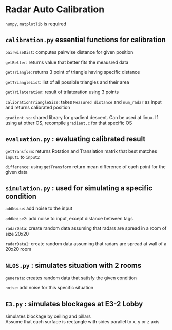 # Radar Auto Calibration

`numpy`, `matplotlib` is required

## `calibration.py` essential functions for calibration

`pairwiseDist`: computes pairwise distance for given position

`getBetter`: returns value that better fits the meausred data

`getTriangle`: returns 3 point of triangle having specific distance

`getTriangleList`: list of all possible triangles and their area

`getTrilateration`: result of trilateration using 3 points

`calibrationTriangleSize`: takes `Measured distance` and `num_radar` as input and returns calibrated position

`gradient.so`: shared library for gradient descent. Can be used at linux. If using at other OS, recompile `gradient.c` for that specific OS

## `evaluation.py` : evaluating calibrated result

`getTransform`: returns Rotation and Translation matrix that best matches `input1` to `input2`

`difference`: using `getTransform` return mean difference of each point for the given data

## `simulation.py` : used for simulating a specific condition

`addNoise`: add noise to the input

`addNoise2`: add noise to input, except distance between tags

`radarData`: create random data assuming that radars are spread in a room of size 20x20

`radarData2`: create random data assuming that radars are spread at wall of a 20x20 room

## `NLOS.py` : simulates situation with 2 rooms

`generate`: creates random data that satisfy the given condition

`noise`: add noise for this specific situation

## `E3.py` : simulates blockages at E3-2 Lobby

simulates blockage by ceiling and pillars\
Assume that each surface is rectangle with sides parallel to x, y or z axis
